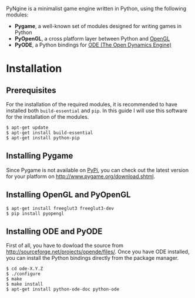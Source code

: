
PyNgine is a minimalist game engine written in Python, using the following modules:

* __Pygame__, a well-known set of modules designed for writing games in Python
* __PyOpenGL__, a cross platform layer between Python and [OpenGL](http://www.opengl.org/)
* __PyODE__, a Python bindings for [ODE (The Open Dynamics Engine)](http://www.ode.org/)


# Installation

## Prerequisites

For the installation of the required modules, it is recommended to have installed both 
`build-essential` and `pip`. In this guide I will use this software for the installation
of the modules.

	$ apt-get update 
	$ apt-get install build-essential
	$ apt-get install python-pip


## Installing Pygame

Since Pygame is not available on [PyPi](http://pypi.python.org/pypi), you can check out
the latest version for your platform on <http://www.pygame.org/download.shtml>.


## Installing OpenGL and PyOpenGL

	$ apt-get install freeglut3 freeglut3-dev
	$ pip install pyopengl


## Installing ODE and PyODE

First of all, you have to dowload the source from <http://sourceforge.net/projects/opende/files/>.
Once you have ODE installed, you can install the Python bindings directly from the package manager.

	$ cd ode-X.Y.Z
	$ ./configure
	$ make
	$ make install
	$ apt-get install python-ode-doc python-ode
